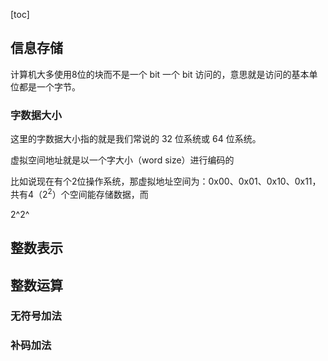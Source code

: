 [toc]

## 信息存储

计算机大多使用8位的块而不是一个 bit 一个 bit 访问的，意思就是访问的基本单位都是一个字节。

### 字数据大小

这里的字数据大小指的就是我们常说的 32 位系统或 64 位系统。

虚拟空间地址就是以一个字大小（word size）进行编码的

比如说现在有个2位操作系统，那虚拟地址空间为：0x00、0x01、0x10、0x11，共有4（$2^2$）个空间能存储数据，而



2^2^

## 整数表示







## 整数运算

### 无符号加法

### 补码加法

